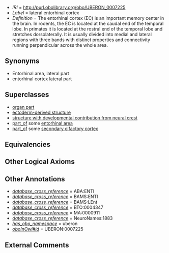  * *IRI* = http://purl.obolibrary.org/obo/UBERON_0007225
 * *Label* = lateral entorhinal cortex
 * *Definition* = The entorhinal cortex (EC) is an important memory center in the brain. In rodents, the EC is located at the caudal end of the temporal lobe. In primates it is located at the rostral end of the temporal lobe and stretches dorsolaterally. It is usually divided into medial and lateral regions with three bands with distinct properties and connectivity running perpendicular across the whole area.

## Synonyms

 * Entorhinal area, lateral part
 * entorhinal cortex lateral part

## Superclasses

 * [organ part](../../UBERON/64/UBERON_0000064.md)
 * [ectoderm-derived structure](../../UBERON/21/UBERON_0004121.md)
 * [structure with developmental contribution from neural crest](../../UBERON/14/UBERON_0010314.md)
 * [part_of](../../BFO/50/BFO_0000050.md) some [entorhinal area](../../UBERON/28/UBERON_0002728.md)
 * [part_of](../../BFO/50/BFO_0000050.md) some [secondary olfactory cortex](../../UBERON/95/UBERON_0002895.md)

## Equivalencies


## Other Logical Axioms


## Other Annotations

 * *[database_cross_reference](../../ef/oboInOwl#hasDbXref.md)* = ABA:ENTl
 * *[database_cross_reference](../../ef/oboInOwl#hasDbXref.md)* = BAMS:ENTl
 * *[database_cross_reference](../../ef/oboInOwl#hasDbXref.md)* = BAMS:LEnt
 * *[database_cross_reference](../../ef/oboInOwl#hasDbXref.md)* = BTO:0004347
 * *[database_cross_reference](../../ef/oboInOwl#hasDbXref.md)* = MA:0000911
 * *[database_cross_reference](../../ef/oboInOwl#hasDbXref.md)* = NeuroNames:1883
 * *[has_obo_namespace](../../ce/oboInOwl#hasOBONamespace.md)* = uberon
 * *[oboInOwl#id](../../id/oboInOwl#id.md)* = UBERON:0007225

## External Comments

